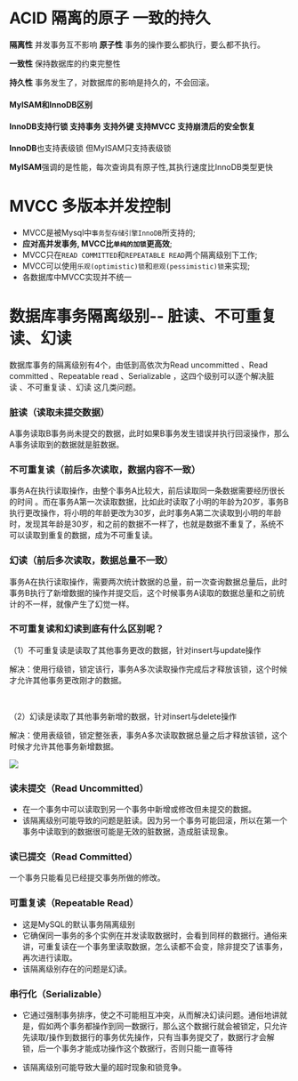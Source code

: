 # ACID **隔离的原子 一致的持久**

**隔离性** 并发事务互不影响
**原子性** 事务的操作要么都执行，要么都不执行。

**一致性** 保持数据库的约束完整性

**持久性** 事务发生了，对数据库的影响是持久的，不会回滚。

#### MyISAM和InnoDB区别

#### InnoDB支持行锁 支持事务 支持外键 支持MVCC 支持崩溃后的安全恢复

**InnoDB**也支持表级锁 但MyISAM只支持表级锁

**MyISAM**强调的是性能，每次查询具有原子性,其执行速度比InnoDB类型更快

# MVCC 多版本并发控制

- MVCC是被Mysql中`事务型存储引擎InnoDB`所支持的;
- **应对高并发事务, MVCC比`单纯的加锁`更高效**;
- MVCC只在`READ COMMITTED`和`REPEATABLE READ`两个隔离级别下工作;
- MVCC可以使用`乐观(optimistic)锁`和`悲观(pessimistic)锁`来实现;
- 各数据库中MVCC实现并不统一

# 数据库事务隔离级别-- 脏读、不可重复读、幻读

数据库事务的隔离级别有4个，由低到高依次为Read uncommitted 、Read committed 、Repeatable read 、Serializable ，这四个级别可以逐个解决脏读 、不可重复读 、幻读 这几类问题。

### 脏读（读取未提交数据）

A事务读取B事务尚未提交的数据，此时如果B事务发生错误并执行回滚操作，那么A事务读取到的数据就是脏数据。

### 不可重复读（前后多次读取，数据内容不一致）

事务A在执行读取操作，由整个事务A比较大，前后读取同一条数据需要经历很长的时间 。而在事务A第一次读取数据，比如此时读取了小明的年龄为20岁，事务B执行更改操作，将小明的年龄更改为30岁，此时事务A第二次读取到小明的年龄时，发现其年龄是30岁，和之前的数据不一样了，也就是数据不重复了，系统不可以读取到重复的数据，成为不可重复读。

### 幻读（前后多次读取，数据总量不一致）

事务A在执行读取操作，需要两次统计数据的总量，前一次查询数据总量后，此时事务B执行了新增数据的操作并提交后，这个时候事务A读取的数据总量和之前统计的不一样，就像产生了幻觉一样。

### 不可重复读和幻读到底有什么区别呢？

（1）不可重复读是读取了其他事务更改的数据，针对insert与update操作

解决：使用行级锁，锁定该行，事务A多次读取操作完成后才释放该锁，这个时候才允许其他事务更改刚才的数据。

 

（2）幻读是读取了其他事务新增的数据，针对insert与delete操作

解决：使用表级锁，锁定整张表，事务A多次读取数据总量之后才释放该锁，这个时候才允许其他事务新增数据。

![](C:\Users\祥仔\AppData\Roaming\marktext\images\2019-09-01-12-52-21-image.png)

### 读未提交（Read Uncommitted）

- 在一个事务中可以读取到另一个事务中新增或修改但未提交的数据。
- 该隔离级别可能导致的问题是脏读。因为另一个事务可能回滚，所以在第一个事务中读取到的数据很可能是无效的脏数据，造成脏读现象。

### 读已提交（Read Committed）

一个事务只能看见已经提交事务所做的修改。

### 可重复读（Repeatable Read）

- 这是MySQL的默认事务隔离级别
- 它确保同一事务的多个实例在并发读取数据时，会看到同样的数据行。通俗来讲，可重复读在一个事务里读取数据，怎么读都不会变，除非提交了该事务，再次进行读取。
- 该隔离级别存在的问题是幻读。

### 串行化（Serializable）

- 它通过强制事务排序，使之不可能相互冲突，从而解决幻读问题。通俗地讲就是，假如两个事务都操作到同一数据行，那么这个数据行就会被锁定，只允许先读取/操作到数据行的事务优先操作，只有当事务提交了，数据行才会解锁，后一个事务才能成功操作这个数据行，否则只能一直等待

- 该隔离级别可能导致大量的超时现象和锁竞争。
